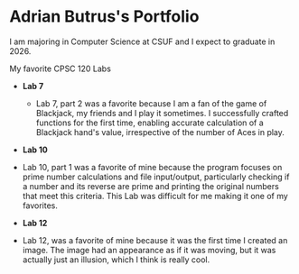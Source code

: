 # Adrian Butrus's Portfolio

I am majoring in Computer Science at CSUF and I expect to graduate in 2026.

My favorite CPSC 120 Labs

- **Lab 7**
  - Lab 7, part 2 was a favorite because I am a fan of the game of Blackjack, my friends and I play it sometimes. I successfully crafted functions for the first time, 
enabling accurate calculation of a Blackjack hand's value, irrespective of the number of Aces in play. 

- **Lab 10** 
- Lab 10, part 1 was a favorite of mine because the program focuses on prime number calculations and file input/output, particularly checking if a number and its
reverse are prime and printing the original numbers that meet this criteria. This Lab was difficult for me making it one of my favorites. 

- **Lab 12**
- Lab 12, was a favorite of mine because it was the first time I created an image. The image had an appearance as if it was moving, but it was actually just an 
illusion, which I think is really cool. 
